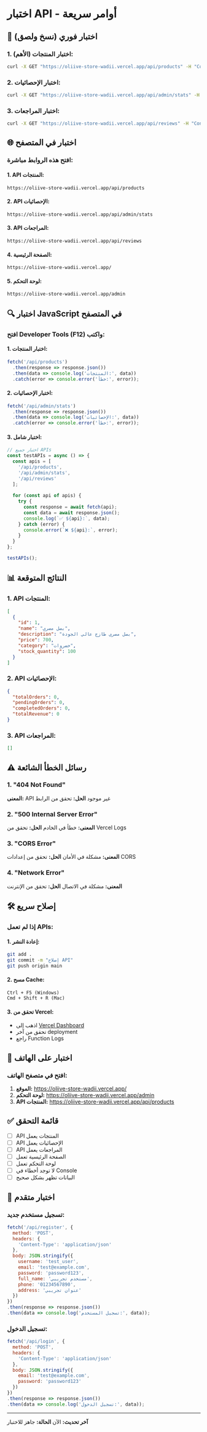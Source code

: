 # اختبار API - أوامر سريعة

## 🚀 اختبار فوري (نسخ ولصق)

### 1. اختبار المنتجات (الأهم):
```bash
curl -X GET "https://oliive-store-wadii.vercel.app/api/products" -H "Content-Type: application/json"
```

### 2. اختبار الإحصائيات:
```bash
curl -X GET "https://oliive-store-wadii.vercel.app/api/admin/stats" -H "Content-Type: application/json"
```

### 3. اختبار المراجعات:
```bash
curl -X GET "https://oliive-store-wadii.vercel.app/api/reviews" -H "Content-Type: application/json"
```

## 🌐 اختبار في المتصفح

### افتح هذه الروابط مباشرة:

#### 1. API المنتجات:
```
https://oliive-store-wadii.vercel.app/api/products
```

#### 2. API الإحصائيات:
```
https://oliive-store-wadii.vercel.app/api/admin/stats
```

#### 3. API المراجعات:
```
https://oliive-store-wadii.vercel.app/api/reviews
```

#### 4. الصفحة الرئيسية:
```
https://oliive-store-wadii.vercel.app/
```

#### 5. لوحة التحكم:
```
https://oliive-store-wadii.vercel.app/admin
```

## 🔍 اختبار JavaScript في المتصفح

### افتح Developer Tools (F12) واكتب:

#### 1. اختبار المنتجات:
```javascript
fetch('/api/products')
  .then(response => response.json())
  .then(data => console.log('المنتجات:', data))
  .catch(error => console.error('خطأ:', error));
```

#### 2. اختبار الإحصائيات:
```javascript
fetch('/api/admin/stats')
  .then(response => response.json())
  .then(data => console.log('الإحصائيات:', data))
  .catch(error => console.error('خطأ:', error));
```

#### 3. اختبار شامل:
```javascript
// اختبار جميع APIs
const testAPIs = async () => {
  const apis = [
    '/api/products',
    '/api/admin/stats',
    '/api/reviews'
  ];
  
  for (const api of apis) {
    try {
      const response = await fetch(api);
      const data = await response.json();
      console.log(`✅ ${api}:`, data);
    } catch (error) {
      console.error(`❌ ${api}:`, error);
    }
  }
};

testAPIs();
```

## 📊 النتائج المتوقعة

### 1. API المنتجات:
```json
[
  {
    "id": 1,
    "name": "بصل مصري",
    "description": "بصل مصري طازج عالي الجودة",
    "price": 700,
    "category": "خضروات",
    "stock_quantity": 100
  }
]
```

### 2. API الإحصائيات:
```json
{
  "totalOrders": 0,
  "pendingOrders": 0,
  "completedOrders": 0,
  "totalRevenue": 0
}
```

### 3. API المراجعات:
```json
[]
```

## ⚠️ رسائل الخطأ الشائعة

### 1. "404 Not Found"
**المعنى:** API غير موجود
**الحل:** تحقق من الرابط

### 2. "500 Internal Server Error"
**المعنى:** خطأ في الخادم
**الحل:** تحقق من Vercel Logs

### 3. "CORS Error"
**المعنى:** مشكلة في الأمان
**الحل:** تحقق من إعدادات CORS

### 4. "Network Error"
**المعنى:** مشكلة في الاتصال
**الحل:** تحقق من الإنترنت

## 🛠️ إصلاح سريع

### إذا لم تعمل APIs:

#### 1. إعادة النشر:
```bash
git add .
git commit -m "إصلاح API"
git push origin main
```

#### 2. مسح Cache:
```
Ctrl + F5 (Windows)
Cmd + Shift + R (Mac)
```

#### 3. تحقق من Vercel:
- اذهب إلى [Vercel Dashboard](https://vercel.com/dashboard)
- تحقق من آخر deployment
- راجع Function Logs

## 📱 اختبار على الهاتف

### افتح في متصفح الهاتف:
1. **الموقع:** https://oliive-store-wadii.vercel.app/
2. **لوحة التحكم:** https://oliive-store-wadii.vercel.app/admin
3. **API المنتجات:** https://oliive-store-wadii.vercel.app/api/products

## ✅ قائمة التحقق

- [ ] API المنتجات يعمل
- [ ] API الإحصائيات يعمل  
- [ ] API المراجعات يعمل
- [ ] الصفحة الرئيسية تعمل
- [ ] لوحة التحكم تعمل
- [ ] لا توجد أخطاء في Console
- [ ] البيانات تظهر بشكل صحيح

## 🎯 اختبار متقدم

### تسجيل مستخدم جديد:
```javascript
fetch('/api/register', {
  method: 'POST',
  headers: {
    'Content-Type': 'application/json'
  },
  body: JSON.stringify({
    username: 'test_user',
    email: 'test@example.com',
    password: 'password123',
    full_name: 'مستخدم تجريبي',
    phone: '01234567890',
    address: 'عنوان تجريبي'
  })
})
.then(response => response.json())
.then(data => console.log('تسجيل المستخدم:', data));
```

### تسجيل الدخول:
```javascript
fetch('/api/login', {
  method: 'POST',
  headers: {
    'Content-Type': 'application/json'
  },
  body: JSON.stringify({
    email: 'test@example.com',
    password: 'password123'
  })
})
.then(response => response.json())
.then(data => console.log('تسجيل الدخول:', data));
```

---
**آخر تحديث:** الآن
**الحالة:** جاهز للاختبار